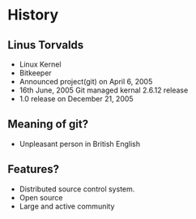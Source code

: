# History

## Linus Torvalds

* Linux Kernel
* Bitkeeper
* Announced project(git) on April 6, 2005
* 16th June, 2005 Git managed kernal 2.6.12 release
* 1.0 release on December 21, 2005

## Meaning of git?

* Unpleasant person in British English

## Features?

* Distributed source control system.
* Open source
* Large and active community

